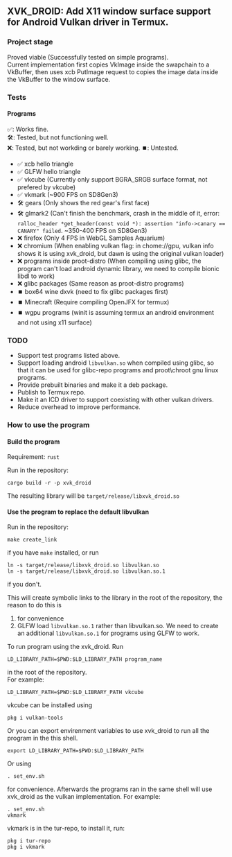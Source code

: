 ## XVK_DROID: Add X11 window surface support for Android Vulkan driver in Termux.

### Project stage

Proved viable (Successfully tested on simple programs).  
Current implementation first copies VkImage inside the swapchain to a VkBuffer, then uses xcb PutImage request to copies the image data inside the VkBuffer to the window surface.

### Tests
#### Programs
✅: Works fine.  
🛠️: Tested, but not functioning well.  
❌: Tested, but not workding or barely working.
⏹️: Untested.

- ✅ xcb hello triangle
- ✅ GLFW hello triangle
- ✅ vkcube (Currently only support BGRA_SRGB surface format, not prefered by vkcube)
- ✅ vkmark (~900 FPS on SD8Gen3)
- 🛠️ gears (Only shows the red gear's first face)
- 🛠️ glmark2 (Can't finish the benchmark, crash in the middle of it, error: `ralloc_header *get_header(const void *): assertion "info->canary == CANARY" failed`. ~350-400 FPS on SD8Gen3)
- ❌ firefox (Only 4 FPS in WebGL Samples Aquarium)
- ❌ chromium (When enabling vulkan flag: in chome://gpu, vulkan info shows it is using xvk_droid, but dawn is using the original vulkan loader)
- ❌ programs inside proot-distro (When compiling using glibc, the program can't load android dynamic library, we need to compile bionic libdl to work)
- ❌ glibc packages (Same reason as proot-distro programs)
- ⏹️ box64 wine dxvk (need to fix glibc packages first)
- ⏹️ Minecraft (Require compiling OpenJFX for termux)
- ⏹️ wgpu programs (winit is assuming termux an android environment and not using x11 surface)

### TODO
- Support test programs listed above.
- Support loading android `libvulkan.so` when compiled using glibc, so that it can be used for glibc-repo programs and proot\chroot gnu linux programs.
- Provide prebuilt binaries and make it a deb package.
- Publish to Termux repo.
- Make it an ICD driver to support coexisting with other vulkan drivers.
- Reduce overhead to improve performance.

### How to use the program

#### Build the program
Requirement: `rust`

Run in the repository:  
```
cargo build -r -p xvk_droid
```  
The resulting library will be `target/release/libxvk_droid.so`

#### Use the program to replace the default libvulkan

Run in the repository:  
```
make create_link
```
if you have `make` installed, or run
```
ln -s target/release/libxvk_droid.so libvulkan.so
ln -s target/release/libxvk_droid.so libvulkan.so.1
```
if you don't.  

This will create symbolic links to the library in the root of the repository, the reason to do this is  
1. for convenience  
2. GLFW load `libvulkan.so.1` rather than libvulkan.so. We need to create an additional `libvulkan.so.1` for programs using GLFW to work.

To run program using the xvk_droid. Run  
```
LD_LIBRARY_PATH=$PWD:$LD_LIBRARY_PATH program_name
```  
in the root of the repository.  
For example:  
```
LD_LIBRARY_PATH=$PWD:$LD_LIBRARY_PATH vkcube
```  
vkcube can be installed using  
```
pkg i vulkan-tools
```

Or you can export envirenment variables to use xvk_droid to run all the program in the this shell.  
```
export LD_LIBRARY_PATH=$PWD:$LD_LIBRARY_PATH
```  
Or using
```
. set_env.sh
```
for convenience. Afterwards the programs ran in the same shell will use xvk_droid as the vulkan implementation.
For example:
```
. set_env.sh
vkmark
```
vkmark is in the tur-repo, to install it, run:
```
pkg i tur-repo
pkg i vkmark
```